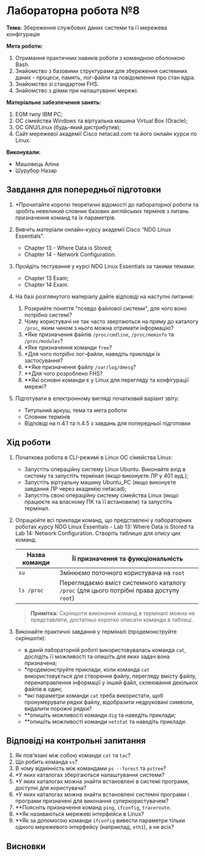 # Лабораторна робота №8

**Тема:** Збереження службових даних системи та її мережева конфігурація

**Мета роботи:**

1. Отримання практичних навиків роботи з командною оболонкою Bash.
2. Знайомство з базовими структурами для збереження системних даних - процеси, память, лог-файли та повідомлення про стан ядра.
3. Знайомство зі стандартом FHS.
4. Знайомство з діями при налаштуванні мережі.

**Матеріальне забезпечення занять:**

1. ЕОМ типу IBM PC;
2. ОС сімейства Windows та віртуальна машина Virtual Box (Oracle);
3. ОС GNU/Linux (будь-який дистрибутив);
4. Сайт мережевої академії Cisco netacad.com та його онлайн курси по Linux.

**Виконували:**

- Машовець Аліна
- Шурубор Назар

## Завдання для попередньої підготовки

1. \*Прочитайте короткі теоретичні відомості до лабораторної роботи та зробіть невеликий словник базових англійських термінів з питань призначення команд та їх параметрів.

2. Вивчіть матеріали онлайн-курсу академії Cisco “NDG Linux Essentials”:
    - Chapter 13 - Where Data is Stored;
    - Chapter 14 - Network Configuration.

3. Пройдіть тестування у курсі NDG Linux Essentials за такими темами:
    - Chapter 13 Exam;
    - Chapter 14 Exam.

4. На базі розглянутого матеріалу дайте відповіді на наступні питання:
    1. Розкрийте поняття "псевдо файлової системи", для чого воно потрібно системі?
    2. Чому користувачі не так часто звертаються на пряму до каталогу `/proc`, яким чином з нього можна отримати інформацію?
    3. \*Яке призначення файлів `/proc/cmdline`, `/proc/meminfo` та `/proc/modules`?
    4. \*Яке призначення команди `free`?
    5. \*Для чого потрібні лог-файли, наведіть приклади їх застосування?
    6. \*\*Яке призначення файлу `/var/log/dmesg`?
    7. \*\*Для чого розроблено FHS?
    8. \*\*Які основні команди є у Linux для перегляду та конфігурації мережі?

5. Підготувати в електронному вигляді початковий варіант звіту:
    - Титульний аркуш, тема та мета роботи
    - Словник термінів
    - Відповіді на п.4.1 та п.4.5 з завдань для попередньої підготовки

## Хід роботи

1. Початкова робота в CLI-режимі в Linux ОС сімейства Linux:
    - Запустіть операційну систему Linux Ubuntu. Виконайте вхід в систему та запустіть термінал (якщо виконуєте ЛР у 401 ауд.);
    - Запустіть віртуальну машину Ubuntu_PC (якщо виконуєте завдання ЛР через академію netacad);
    - Запустіть свою операційну систему сімейства Linux (якщо працюєте на власному ПК та її встановили) та запустіть термінал.

2. Опрацюйте всі приклади команд, що представлені у лабораторних роботах курсу NDG Linux Essentials - Lab 13: Where Data is Stored та Lab 14: Network Configuration. Створіть таблицю для опису цих команд.

    | Назва команди | Її призначення та функціональність                                                       |
    | ------------- | ---------------------------------------------------------------------------------------- |
    | `su`          | Змінюємо поточного користувача на `root`                                                 |
    | `ls /proc`    | Переглядаємо вміст системного каталогу `/proc` (для цього потрібні права доступу `root`) |

    > **Примітка:** Скріншоти виконання команд в терміналі можна не представляти, достатньо коротко описати команди в таблиці.

3. Виконайте практичні завдання у терміналі (продемонструйте скріншоти):
    - в даній лабораторній роботі використовувалась команда `cat`, дослідіть її можливості та опишіть для яких задач вона призначена;
    - \*продемонструйте приклади, коли команда `cat` використовується для створення файлу, перегляду вмісту файлу, перенаправлення інформації у інший файл, склеювання декількох файлів в один;
    - \*які параметри команди `cat` треба використати, щоб пронумерувати рядки файлу, відобразити недруковані символи, видалити порожні рядки?  
    - \*\*опишіть можливості команди `dig` та наведіть приклади;
    - \*\*опишіть можливості команди `netstat` та наведіть приклади.

## Відповіді на контрольні запитання

1. Як пов'язані між собою команди `cat` та `tac`?
2. Що робить команда `ss`?
3. В чому відмінність між командами `ps --forest` та `pstree`?
4. \*У яких каталогах зберігаються налаштування системи?
5. \*У яких каталогах можна знайти встановлені в системі програми, доступні для користувача?
6. \*У яких каталогах можна знайти встановлені системні програми і програми призначені для виконання суперкористувачем?
7. \*\*Поясніть призначення команд `ping`, `ifconfig`, `traceroute`.
8. \*\*Як називаються мережеві інтерфейси в Linux?
9. \*\*Як за допомогою команди `ifconfig` вивести параметри тільки одного мережевого інтерфейсу (наприклад, `eth1`), а не всіх?

## Висновки
